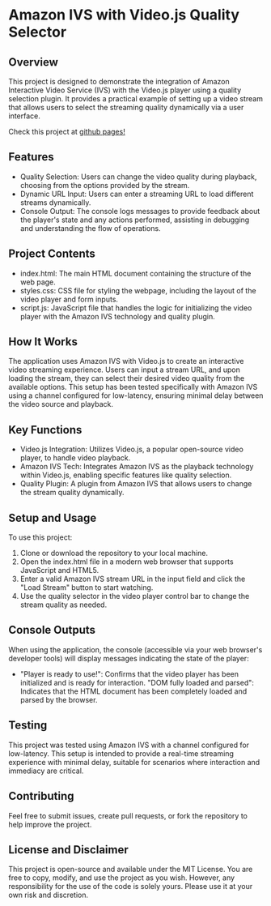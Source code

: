 # Amazon IVS with Video.js Quality Selector

## Overview

This project is designed to demonstrate the integration of Amazon Interactive Video Service (IVS) with the Video.js player using a quality selection plugin. It provides a practical example of setting up a video stream that allows users to select the streaming quality dynamically via a user interface.

Check this project at [github pages!](https://biagolini.github.io/WebPageIvsVideoQualitySelector/)

## Features

- Quality Selection: Users can change the video quality during playback, choosing from the options provided by the stream.
- Dynamic URL Input: Users can enter a streaming URL to load different streams dynamically.
- Console Output: The console logs messages to provide feedback about the player's state and any actions performed, assisting in debugging and understanding the flow of operations.

## Project Contents

- index.html: The main HTML document containing the structure of the web page.
- styles.css: CSS file for styling the webpage, including the layout of the video player and form inputs.
- script.js: JavaScript file that handles the logic for initializing the video player with the Amazon IVS technology and quality plugin.

## How It Works

The application uses Amazon IVS with Video.js to create an interactive video streaming experience. Users can input a stream URL, and upon loading the stream, they can select their desired video quality from the available options. This setup has been tested specifically with Amazon IVS using a channel configured for low-latency, ensuring minimal delay between the video source and playback.

## Key Functions

- Video.js Integration: Utilizes Video.js, a popular open-source video player, to handle video playback.
- Amazon IVS Tech: Integrates Amazon IVS as the playback technology within Video.js, enabling specific features like quality selection.
- Quality Plugin: A plugin from Amazon IVS that allows users to change the stream quality dynamically.

## Setup and Usage

To use this project:

1. Clone or download the repository to your local machine.
2. Open the index.html file in a modern web browser that supports JavaScript and HTML5.
3. Enter a valid Amazon IVS stream URL in the input field and click the "Load Stream" button to start watching.
4. Use the quality selector in the video player control bar to change the stream quality as needed.

## Console Outputs

When using the application, the console (accessible via your web browser's developer tools) will display messages indicating the state of the player:

- "Player is ready to use!": Confirms that the video player has been initialized and is ready for interaction.
  "DOM fully loaded and parsed": Indicates that the HTML document has been completely loaded and parsed by the browser.

## Testing

This project was tested using Amazon IVS with a channel configured for low-latency. This setup is intended to provide a real-time streaming experience with minimal delay, suitable for scenarios where interaction and immediacy are critical.



## Contributing

Feel free to submit issues, create pull requests, or fork the repository to help improve the project.

## License and Disclaimer

This project is open-source and available under the MIT License. You are free to copy, modify, and use the project as you wish. However, any responsibility for the use of the code is solely yours. Please use it at your own risk and discretion.


